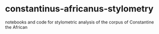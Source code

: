 # constantinus-africanus-stylometry
notebooks and code for stylometric analysis of the corpus of Constantine the African
